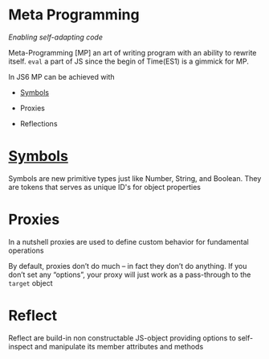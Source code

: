 # Meta Programming
*Enabling self-adapting code*

Meta-Programming [MP] an art of writing program with an ability to rewrite itself. ```eval``` a part of JS since the begin of Time(ES1) is a gimmick for MP.

In JS6 MP can be achieved with

* [Symbols](https://dominic097.github.io/blog/symbols.html)

* Proxies

* Reflections

# [Symbols](/blog/symbols.html)
 Symbols are new primitive types just like Number, String, and Boolean. They are tokens that serves as unique ID's for object properties

# Proxies
 In a nutshell proxies are used to define custom behavior for fundamental operations

 By default, proxies don’t do much – in fact they don’t do anything. If you don’t set any “options”, your proxy will just work as a pass-through to the `target` object

# Reflect
 Reflect are build-in non constructable JS-object providing options to self-inspect and manipulate its member attributes and methods


